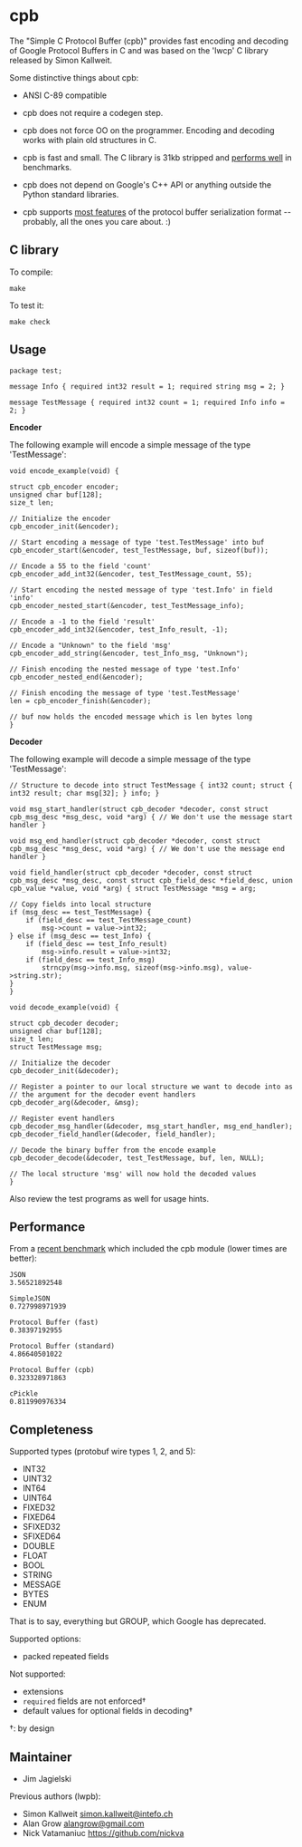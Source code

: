 cpb
====

The "Simple C Protocol Buffer (cpb)" provides fast encoding and decoding of Google Protocol Buffers in C and was based on the 'lwcp' C library released by Simon Kallweit.

Some distinctive things about cpb:

  * ANSI C-89 compatible

  * cpb does not require a codegen step.

  * cpb does not force OO on the programmer. Encoding and decoding works with plain old structures in C.

  * cpb is fast and small. The C library is 31kb stripped and [performs well](#performance) in benchmarks.

  * cpb does not depend on Google's C++ API or anything outside the Python standard libraries.

  * cpb supports [most features](#completeness) of the protocol buffer serialization format -- probably, all the ones you care about. :)

C library
---------

To compile:

    make

To test it:

    make check

Usage
-----

```
package test;

message Info { required int32 result = 1; required string msg = 2; }

message TestMessage { required int32 count = 1; required Info info = 2; }
```

**Encoder**

The following example will encode a simple message of the type 'TestMessage':

```
void encode_example(void) {

struct cpb_encoder encoder;
unsigned char buf[128];
size_t len;

// Initialize the encoder
cpb_encoder_init(&encoder);

// Start encoding a message of type 'test.TestMessage' into buf
cpb_encoder_start(&encoder, test_TestMessage, buf, sizeof(buf));

// Encode a 55 to the field 'count'
cpb_encoder_add_int32(&encoder, test_TestMessage_count, 55);

// Start encoding the nested message of type 'test.Info' in field 'info'
cpb_encoder_nested_start(&encoder, test_TestMessage_info);

// Encode a -1 to the field 'result'
cpb_encoder_add_int32(&encoder, test_Info_result, -1);

// Encode a "Unknown" to the field 'msg'
cpb_encoder_add_string(&encoder, test_Info_msg, "Unknown");

// Finish encoding the nested message of type 'test.Info'
cpb_encoder_nested_end(&encoder);

// Finish encoding the message of type 'test.TestMessage'
len = cpb_encoder_finish(&encoder);

// buf now holds the encoded message which is len bytes long
}
```

**Decoder**

The following example will decode a simple message of the type 'TestMessage':

```
// Structure to decode into struct TestMessage { int32 count; struct { int32 result; char msg[32]; } info; }

void msg_start_handler(struct cpb_decoder *decoder, const struct cpb_msg_desc *msg_desc, void *arg) { // We don't use the message start handler }

void msg_end_handler(struct cpb_decoder *decoder, const struct cpb_msg_desc *msg_desc, void *arg) { // We don't use the message end handler }

void field_handler(struct cpb_decoder *decoder, const struct cpb_msg_desc *msg_desc, const struct cpb_field_desc *field_desc, union cpb_value *value, void *arg) { struct TestMessage *msg = arg;

// Copy fields into local structure
if (msg_desc == test_TestMessage) {
    if (field_desc == test_TestMessage_count)
        msg->count = value->int32;
} else if (msg_desc == test_Info) {
    if (field_desc == test_Info_result)
        msg->info.result = value->int32;
    if (field_desc == test_Info_msg)
        strncpy(msg->info.msg, sizeof(msg->info.msg), value->string.str);
}
}

void decode_example(void) {

struct cpb_decoder decoder;
unsigned char buf[128];
size_t len;
struct TestMessage msg;

// Initialize the decoder
cpb_decoder_init(&decoder);

// Register a pointer to our local structure we want to decode into as
// the argument for the decoder event handlers
cpb_decoder_arg(&decoder, &msg);

// Register event handlers
cpb_decoder_msg_handler(&decoder, msg_start_handler, msg_end_handler);
cpb_decoder_field_handler(&decoder, field_handler);

// Decode the binary buffer from the encode example
cpb_decoder_decode(&decoder, test_TestMessage, buf, len, NULL);

// The local structure 'msg' will now hold the decoded values
}
```

Also review the test programs as well for usage hints.

Performance
-----------

From a [recent benchmark][fastpb-benchmark] which included the cpb module (lower times are better):

    JSON
    3.56521892548

    SimpleJSON 
    0.727998971939

    Protocol Buffer (fast)
    0.38397192955

    Protocol Buffer (standard)
    4.86640501022

    Protocol Buffer (cpb)
    0.323328971863

    cPickle
    0.811990976334

[fastpb-benchmark]: https://github.com/Greplin/fast-python-pb/tree/master/benchmark


Completeness
------------

Supported types (protobuf wire types 1, 2, and 5):

  * INT32
  * UINT32
  * INT64
  * UINT64
  * FIXED32
  * FIXED64
  * SFIXED32
  * SFIXED64
  * DOUBLE
  * FLOAT
  * BOOL
  * STRING
  * MESSAGE
  * BYTES
  * ENUM

That is to say, everything but GROUP, which Google has deprecated.

Supported options:

  * packed repeated fields

Not supported:

  * extensions
  * `required` fields are not enforced†
  * default values for optional fields in decoding†

†: by design

Maintainer
----------

  * Jim Jagielski

Previous authors (lwpb):

  * Simon Kallweit <simon.kallweit@intefo.ch>
  * Alan Grow <alangrow@gmail.com>
  * Nick Vatamaniuc <https://github.com/nickva>

